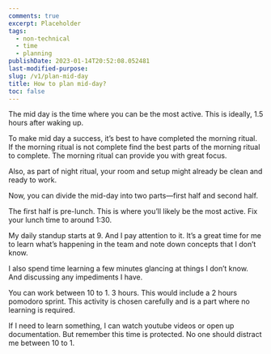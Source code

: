 ```yaml
---
comments: true
excerpt: Placeholder
tags:
  - non-technical
  - time
  - planning
publishDate: 2023-01-14T20:52:08.052481
last-modified-purpose:
slug: /v1/plan-mid-day
title: How to plan mid-day?
toc: false
---
```


The mid day is the time where you can be the most active. This is ideally, 1.5 hours after waking up.

To make mid day a success, it’s best to have completed the morning ritual. If the morning ritual is not complete find the best parts of the morning ritual to complete. The morning ritual can provide you with great focus.

Also, as part of night ritual, your room and setup might already be clean and ready to work.

Now, you can divide the mid-day into two parts—first half and second half.

The first half is pre-lunch. This is where you’ll likely be the most active. Fix your lunch time to around 1:30.

My daily standup starts at 9. And I pay attention to it. It’s a great time for me to learn what’s happening in the team and note down concepts that I don’t know.

I also spend time learning a few minutes glancing at things I don’t know. And discussing any impediments I have.

You can work between 10 to 1. 3 hours. This would include a 2 hours pomodoro sprint. This activity is chosen carefully and is a part where no learning is required.

If I need to learn something, I can watch youtube videos or open up documentation. But remember this time is protected. No one should distract me between 10 to 1.
